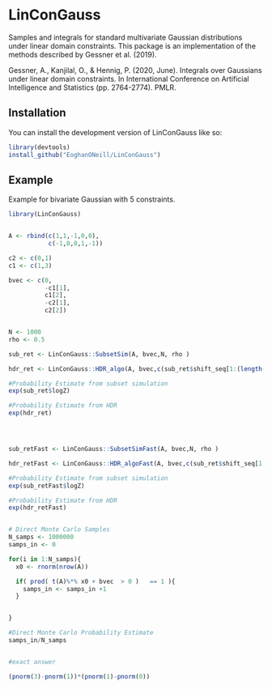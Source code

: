 
# LinConGauss

<!-- badges: start -->
<!-- badges: end -->

Samples and integrals for standard multivariate Gaussian distributions under linear domain constraints. This package is an implementation of the methods described by Gessner et al. (2019). 

Gessner, A., Kanjilal, O., & Hennig, P. (2020, June). Integrals over Gaussians under linear domain constraints. In International Conference on Artificial Intelligence and Statistics (pp. 2764-2774). PMLR.


## Installation

You can install the development version of LinConGauss like so:

``` r
library(devtools)
install_github("EoghanONeill/LinConGauss")
```

## Example

Example for bivariate Gaussian with 5 constraints.


``` r
library(LinConGauss)


A <- rbind(c(1,1,-1,0,0),
           c(-1,0,0,1,-1))

c2 <- c(0,1)
c1 <- c(1,3)

bvec <- c(0,
          -c1[1],
          c1[2],
          -c2[1],
          c2[2])


N <- 1000
rho <- 0.5

sub_ret <- LinConGauss::SubsetSim(A, bvec,N, rho )

hdr_ret <- LinConGauss::HDR_algo(A, bvec,c(sub_ret$shift_seq[1:(length(sub_ret$shift_seq)-1)],0), N )

#Probability Estimate from subset simulation
exp(sub_ret$logZ)

#Probability Estimate from HDR
exp(hdr_ret)




sub_retFast <- LinConGauss::SubsetSimFast(A, bvec,N, rho )

hdr_retFast <- LinConGauss::HDR_algoFast(A, bvec,c(sub_ret$shift_seq[1:(length(sub_ret$shift_seq)-1)],0), N )

#Probability Estimate from subset simulation
exp(sub_retFast$logZ)

#Probability Estimate from HDR
exp(hdr_retFast)


# Direct Monte Carlo Samples
N_samps <- 1000000
samps_in <- 0

for(i in 1:N_samps){
  x0 <- rnorm(nrow(A))

  if( prod( t(A)%*% x0 + bvec  > 0 )   == 1 ){
    samps_in <- samps_in +1
  }


}

#Direct Monte Carlo Probability Estimate
samps_in/N_samps


#exact answer

(pnorm(3)-pnorm(1))*(pnorm(1)-pnorm(0))


```

